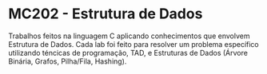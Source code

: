 # MC202 - Estrutura de Dados

Trabalhos feitos na linguagem C aplicando conhecimentos que envolvem Estrutura de Dados.
Cada lab foi feito para resolver um problema específico utilizando téncicas de programação, TAD, e Estruturas de Dados (Árvore Binária, Grafos, Pilha/Fila, Hashing).
